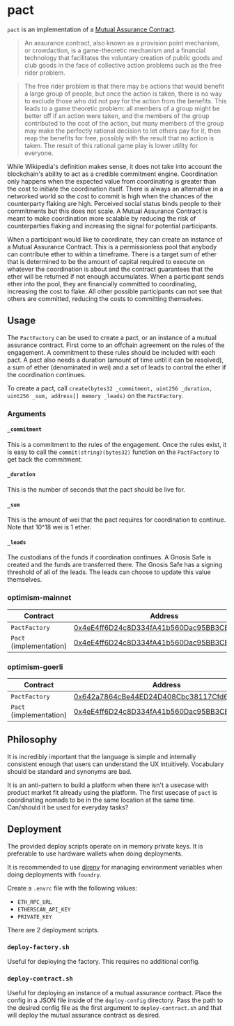 # pact

`pact` is an implementation of a [Mutual Assurance Contract](https://en.wikipedia.org/wiki/Assurance_contract).

> An assurance contract, also known as a provision point mechanism, or crowdaction, is a game-theoretic
> mechanism and a financial technology that facilitates the voluntary creation of public goods and club
> goods in the face of collective action problems such as the free rider problem.

> The free rider problem is that there may be actions that would benefit a large group of people, but once
> the action is taken, there is no way to exclude those who did not pay for the action from the benefits.
> This leads to a game theoretic problem: all members of a group might be better off if an action were taken,
> and the members of the group contributed to the cost of the action, but many members of the group may make
> the perfectly rational decision to let others pay for it, then reap the benefits for free, possibly with
> the result that no action is taken. The result of this rational game play is lower utility for everyone.

While Wikipedia's definition makes sense, it does not take into account the blockchain's ability to
act as a credible commitment engine. Coordination only happens when the expected value from
coordinating is greater than the cost to initiate the coordination itself. There is always an
alternative in a networked world so the cost to commit is high when the chances of the counterparty
flaking are high. Perceived social status binds people to their commitments but this does not
scale. A Mutual Assurance Contract is meant to make coordination more scalable by reducing the risk
of counterparties flaking and increasing the signal for potential participants.

When a participant would like to coordinate, they can create an instance of a Mutual Assurance
Contract. This is a permissionless pool that anybody can contribute ether to within a timeframe.
There is a target sum of ether that is determined to be the amount of capital required to execute
on whatever the coordination is about and the contract guarantees that the ether will be returned
if not enough accumulates. When a participant sends ether into the pool, they are financially
committed to coordinating, increasing the cost to flake. All other possible participants can not
see that others are committed, reducing the costs to committing themselves.

## Usage

The `PactFactory` can be used to create a pact, or an instance of a mutual assurance contract.
First come to an offchain agreement on the rules of the engagement. A commitment to these rules
should be included with each pact. A pact also needs a duration (amount of time until it can be
resolved), a sum of ether (denominated in wei) and a set of leads to control the ether if the
coordination continues.

To create a pact, call `create(bytes32 _commitment, uint256 _duration, uint256 _sum, address[] memory _leads)`
on the `PactFactory`.

### Arguments

#### `_commitment`

This is a commitment to the rules of the engagement. Once the rules exist, it is easy to call the
`commit(string)(bytes32)` function on the `PactFactory` to get back the commitment.

#### `_duration `

This is the number of seconds that the pact should be live for.

#### `_sum`

This is the amount of wei that the pact requires for coordination to continue.
Note that 10^18 wei is 1 ether.

#### `_leads`

The custodians of the funds if coordination continues. A Gnosis Safe is created and
the funds are transferred there. The Gnosis Safe has a signing threshold of all of the
leads. The leads can choose to update this value themselves.

### optimism-mainnet

| Contract | Address | Version |
| -------- | ------- | ------- |
| `PactFactory` | [0x4eE4ff6D24c8D334fA41b560Dac95BB3CEF828a1](https://optimism.etherscan.io/address/0x4eE4ff6D24c8D334fA41b560Dac95BB3CEF828a1) | `0.2.0` |
| `Pact` (implementation) | [0x4eE4ff6D24c8D334fA41b560Dac95BB3CEF828a1](https://optimism.etherscan.io/address/0x4eE4ff6D24c8D334fA41b560Dac95BB3CEF828a1) | `0.2.0` |

### optimism-goerli

| Contract | Address | Version |
| -------- | ------- | ------- |
| `PactFactory` | [0x642a7864cBe44ED24D408Cbc38117Cfd6E6D1a95](https://goerli-optimism.etherscan.io/address/0x642a7864cBe44ED24D408Cbc38117Cfd6E6D1a95) | `0.2.0` |
| `Pact` (implementation) | [0x4eE4ff6D24c8D334fA41b560Dac95BB3CEF828a1](https://goerli-optimism.etherscan.io/address/0x4eE4ff6D24c8D334fA41b560Dac95BB3CEF828a1) | `0.2.0` |

## Philosophy

It is incredibly important that the language is simple and internally consistent enough that users
can understand the UX intuitively. Vocabulary should be standard and synonyms are bad.

It is an anti-pattern to build a platform when there isn't a usecase with product market fit already
using the platform. The first usecase of `pact` is coordinating nomads to be in the same location at
the same time. Can/should it be used for everyday tasks?

## Deployment

The provided deploy scripts operate on in memory private keys.
It is preferable to use hardware wallets when doing deployments.

It is recommended to use [direnv](https://direnv.net) for managing
environment variables when doing deployments with `foundry`.

Create a `.envrc` file with the following values:
- `ETH_RPC_URL`
- `ETHERSCAN_API_KEY`
- `PRIVATE_KEY`

There are 2 deployment scripts.

### `deploy-factory.sh`

Useful for deploying the factory. This requires no additional config.

### `deploy-contract.sh`

Useful for deploying an instance of a mutual assurance contract.
Place the config in a JSON file inside of the `deploy-config`
directory. Pass the path to the desired config file as the first
argument to `deploy-contract.sh` and that will deploy the mutual
assurance contract as desired.



